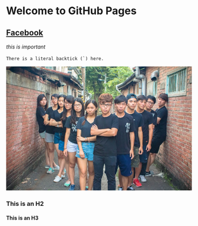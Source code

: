 # Welcome to GitHub Pages

## [Facebook](https://www.facebook.com/chen.han.3597)
  *this is important*
  
  ``There is a literal backtick (`) here.``
  
  ![My friend](123-1502.jpg)
  

### This is an H2

#### This is an H3
